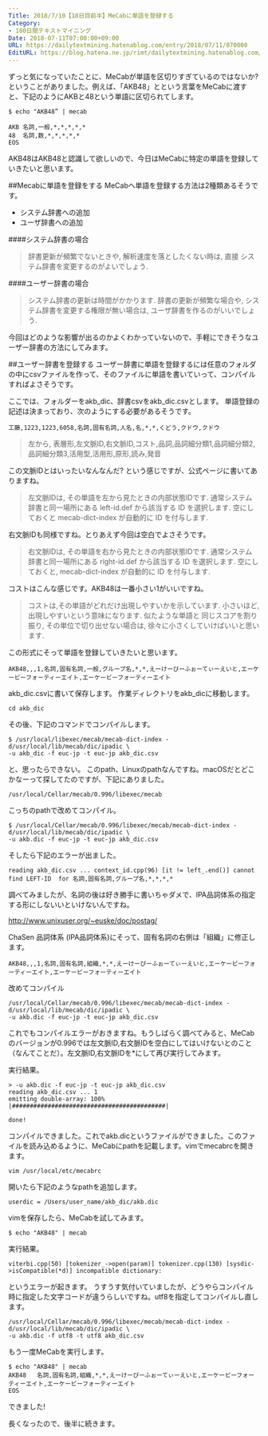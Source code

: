 ```yaml
---
Title: 2018/7/10【18日目前半】MeCabに単語を登録する
Category:
- 180日間テキストマイニング
Date: 2018-07-11T07:00:00+09:00
URL: https://dailytextmining.hatenablog.com/entry/2018/07/11/070000
EditURL: https://blog.hatena.ne.jp/rimt/dailytextmining.hatenablog.com/atom/entry/10257846132600046395
---
```


ずっと気になっていたことに、MeCabが単語を区切りすぎているのではないか? ということがありました。例えば、「AKB48」とという言葉をMeCabに渡すと、下記のようにAKBと48という単語に区切られてします。
```
$ echo "AKB48” | mecab

AKB	名詞,一般,*,*,*,*,*
48	名詞,数,*,*,*,*,*
EOS
```
AKB48はAKB48と認識して欲しいので、今日はMeCabに特定の単語を登録していきたいと思います。

##Mecabに単語を登録をする
MeCabへ単語を登録する方法は2種類あるそうです。
 - システム辞書への追加
 - ユーザ辞書への追加

####システム辞書の場合
>辞書更新が頻繁でないときや, 解析速度を落としたくない時は, 直接 システム辞書を変更するのがよいでしょう.

####ユーザー辞書の場合
>システム辞書の更新は時間がかかります. 辞書の更新が頻繁な場合や, システム辞書を変更する権限が無い場合は, ユーザ辞書を作るのがいいでしょう.

今回はどのような影響が出るのかよくわかっていないので、手軽にできそうなユーザー辞書の方法にしてみます。

##ユーザー辞書を登録する
ユーザー辞書に単語を登録するには任意のフォルダの中にcsvファイルを作って、そのファイルに単語を書いていって、コンパイルすればよさそうです。

ここでは、フォルダーをakb_dic、辞書csvをakb_dic.csvとします。
単語登録の記述は決まっており、次のようにする必要があるそうです。

```
工藤,1223,1223,6058,名詞,固有名詞,人名,名,*,*,くどう,クドウ,クドウ
```
>左から,
表層形,左文脈ID,右文脈ID,コスト,品詞,品詞細分類1,品詞細分類2,品詞細分類3,活用型,活用形,原形,読み,発音

この文脈IDとはいったいなんなんだ? という感じですが、公式ページに書いてありますね。

>左文脈IDは, その単語を左から見たときの内部状態IDです. 通常システム 辞書と同一場所にある left-id.def から該当する ID を選択します. 空にしておくと mecab-dict-index が自動的に ID を付与します.

右文脈IDも同様ですね。とりあえず今回は空白でよさそうです。
>右文脈IDは, その単語を右から見たときの内部状態IDです. 通常システム 辞書と同一場所にある right-id.def から該当する ID を選択します. 空にしておくと, mecab-dict-index が自動的に ID を付与します.

コストはこんな感じです。AKB48は一番小さい1がいいですね。
>コストは,その単語がどれだけ出現しやすいかを示しています. 小さいほど, 出現しやすいという意味になります. 似たような単語と 同じスコアを割り振り, その単位で切り出せない場合は, 徐々に小さくしていけばいいと思います.

この形式にそって単語を登録していきたいと思います。
```csv
AKB48,,,1,名詞,固有名詞,一般,グループ名,*,*,えーけーびーふぉーてぃーえいと,エーケービーフォーティーエイト,エーケービーフォーティーエイト
```

akb_dic.csvに書いて保存します。
作業ディレクトリをakb_dicに移動します。
```
cd akb_dic
```
その後、下記のコマンドでコンパイルします。
```
$ /usr/local/libexec/mecab/mecab-dict-index -d/usr/local/lib/mecab/dic/ipadic \
-u akb_dic -f euc-jp -t euc-jp akb_dic.csv
```
と、思ったらできない。
このpath、Linuxのpathなんですね。macOSだとどこかなーって探してたのですが、下記にありました。
```
/usr/local/Cellar/mecab/0.996/libexec/mecab
```
こっちのpathで改めてコンパイル。
```
$ /usr/local/Cellar/mecab/0.996/libexec/mecab/mecab-dict-index -d/usr/local/lib/mecab/dic/ipadic \
-u akb.dic -f euc-jp -t euc-jp akb_dic.csv
```

そしたら下記のエラーが出ました。
```
reading akb_dic.csv ... context_id.cpp(96) [it != left_.end()] cannot find LEFT-ID  for 名詞,固有名詞,グループ名,*,*,*,*
```

調べてみましたが、名詞の後は好き勝手に書いちゃダメで、IPA品詞体系の指定する形にしないいといけないんですね。

http://www.unixuser.org/~euske/doc/postag/

ChaSen 品詞体系 (IPA品詞体系)にそって、固有名詞の右側は「組織」に修正します。

```
AKB48,,,1,名詞,固有名詞,組織,*,*,えーけーびーふぉーてぃーえいと,エーケービーフォーティーエイト,エーケービーフォーティーエイト
```
改めてコンパイル
```
/usr/local/Cellar/mecab/0.996/libexec/mecab/mecab-dict-index -d/usr/local/lib/mecab/dic/ipadic \
-u akb.dic -f euc-jp -t euc-jp akb_dic.csv
```
これでもコンパイルエラーがおきますね。もうしばらく調べてみると、MeCabのバージョンが0.996では左文脈ID,右文脈IDを空白にしてはいけないとのこと（なんてことだ）。左文脈ID,右文脈IDを*にして再び実行してみます。

実行結果。
```
> -u akb.dic -f euc-jp -t euc-jp akb_dic.csv
reading akb_dic.csv ... 1
emitting double-array: 100% |###########################################| 

done!
```
コンパイルできました。これでakb.dicというファイルができました。このファイルを読み込めるように、MeCabにpathを記載します。vimでmecabrcを開きます。
```
vim /usr/local/etc/mecabrc
```
開いたら下記のようなpathを追加します。
```
userdic = /Users/user_name/akb_dic/akb.dic
```
vimを保存したら、MeCabを試してみます。
```
$ echo "AKB48" | mecab
```
実行結果。

```
viterbi.cpp(50) [tokenizer_->open(param)] tokenizer.cpp(130) [sysdic->isCompatible(*d)] incompatible dictionary:
```
というエラーが起きます。
うすうす気付いていましたが、どうやらコンパイル時に指定した文字コードが違うらしいですね。utf8を指定してコンパイルし直します。
```
/usr/local/Cellar/mecab/0.996/libexec/mecab/mecab-dict-index -d/usr/local/lib/mecab/dic/ipadic \
-u akb.dic -f utf8 -t utf8 akb_dic.csv
```
もう一度MeCabを実行します。
```
$ echo "AKB48" | mecab
AKB48	名詞,固有名詞,組織,*,*,えーけーびーふぉーてぃーえいと,エーケービーフォーティーエイト,エーケービーフォーティーエイト
EOS
```
できました!

長くなったので、後半に続きます。
